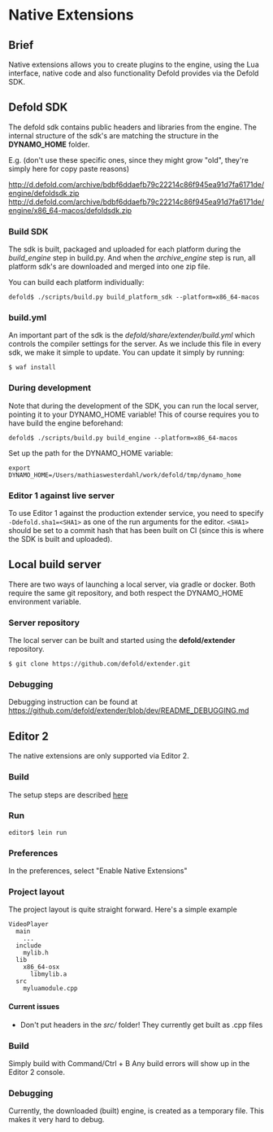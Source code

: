 # Native Extensions

## Brief

Native extensions allows you to create plugins to the engine, using the Lua interface, native code and also
functionality Defold provides via the Defold SDK.


## Defold SDK

The defold sdk contains public headers and libraries from the engine.
The internal structure of the sdk's are matching the structure in the **DYNAMO_HOME** folder.

E.g. (don't use these specific ones, since they might grow "old", they're simply here for copy paste reasons)

  http://d.defold.com/archive/bdbf6ddaefb79c22214c86f945ea91d7fa6171de/engine/defoldsdk.zip
  http://d.defold.com/archive/bdbf6ddaefb79c22214c86f945ea91d7fa6171de/engine/x86_64-macos/defoldsdk.zip

### Build SDK

The sdk is built, packaged and uploaded for each platform during the *build_engine* step in build.py.
And when the *archive_engine* step is run, all platform sdk's are downloaded and merged into one zip file.

You can build each platform individually:

    defold$ ./scripts/build.py build_platform_sdk --platform=x86_64-macos

### build.yml

An important part of the sdk is the *defold/share/extender/build.yml* which controls the compiler settings for the server.
As we include this file in every sdk, we make it simple to update. You can update it simply by running:

    $ waf install

### During development

Note that during the development of the SDK, you can run the local server, pointing it to your DYNAMO_HOME variable!
This of course requires you to have build the engine beforehand:

    defold$ ./scripts/build.py build_engine --platform=x86_64-macos

Set up the path for the DYNAMO_HOME variable:

    export DYNAMO_HOME=/Users/mathiaswesterdahl/work/defold/tmp/dynamo_home
  

### Editor 1 against live server

To use Editor 1 against the production extender service, you need to specify `-Ddefold.sha1=<SHA1>` as one of the run arguments for the editor. `<SHA1>` should be set to a commit hash that has been built on CI (since this is where the SDK is built and uploaded).

## Local build server

There are two ways of launching a local server, via gradle or docker.
Both require the same git repository, and both respect the DYNAMO_HOME environment variable.

### Server repository

The local server can be built and started using the **defold/extender** repository.

    $ git clone https://github.com/defold/extender.git

### Debugging

Debugging instruction can be found at https://github.com/defold/extender/blob/dev/README_DEBUGGING.md

## Editor 2

The native extensions are only supported via Editor 2.

### Build

The setup steps are described [here](./editor/README.md)

### Run

    editor$ lein run

### Preferences

In the preferences, select "Enable Native Extensions"

### Project layout

The project layout is quite straight forward.
Here's a simple example

    VideoPlayer
      main
        ...
      include
        mylib.h
      lib
        x86_64-osx
          libmylib.a
      src
        myluamodule.cpp

#### Current issues

* Don't put headers in the *src/* folder! They currently get built as .cpp files
  

### Build

Simply build with Command/Ctrl + B
Any build errors will show up in the Editor 2 console.

### Debugging

Currently, the downloaded (built) engine, is created as a temporary file.
This makes it very hard to debug.

